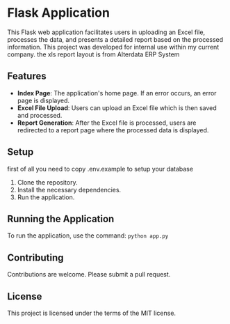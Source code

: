 # Flask Application

This Flask web application facilitates users in uploading an Excel file, processes the data, and presents a detailed report based on the processed information. This project was developed for internal use within my current company.
the xls report layout is from Alterdata ERP System

## Features

- **Index Page**: The application's home page. If an error occurs, an error page is displayed.
- **Excel File Upload**: Users can upload an Excel file which is then saved and processed.
- **Report Generation**: After the Excel file is processed, users are redirected to a report page where the processed data is displayed.


## Setup
first of all you need to copy .env.example to setup your database
1. Clone the repository.
2. Install the necessary dependencies.
3. Run the application.

## Running the Application

To run the application, use the command: `python app.py`

## Contributing

Contributions are welcome. Please submit a pull request.

## License

This project is licensed under the terms of the MIT license.
